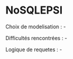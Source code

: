 # NoSQLEPSI

Choix de modelisation :
    - 

Difficultés rencontrées :
    -

Logique de requetes :
    - 